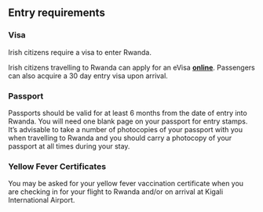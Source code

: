 ## Entry requirements

### **Visa**

Irish citizens require a visa to enter Rwanda.

Irish citizens travelling to Rwanda can apply for an eVisa [**online**](https://www.visagov.com/en/rwa-visa-for-rwanda). Passengers can also acquire a 30 day entry visa upon arrival.

### Passport

Passports should be valid for at least 6 months from the date of entry into Rwanda. You will need one blank page on your passport for entry stamps. It’s advisable to take a number of photocopies of your passport with you when travelling to Rwanda and you should carry a photocopy of your passport at all times during your stay.

### **Yellow Fever Certificates**

You may be asked for your yellow fever vaccination certificate when you are checking in for your flight to Rwanda and/or on arrival at Kigali International Airport.